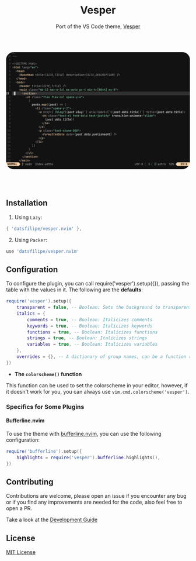 <div align="center">

# Vesper

Port of the VS Code theme, [Vesper](https://github.com/raunofreiberg/vesper)

<br/>
<br/>

![preview](./assets/preview.png) 

<br/>
<br/>

</div>

## Installation

1. Using `Lazy`:

```lua
{ 'datsfilipe/vesper.nvim' },
```

2. Using `Packer`:

```lua
use 'datsfilipe/vesper.nvim'
```

## Configuration

To configure the plugin, you can call require('vesper').setup({}), passing the table with the values in it. The following are the **defaults**:

```lua
require('vesper').setup({
    transparent = false, -- Boolean: Sets the background to transparent
    italics = {
        comments = true, -- Boolean: Italicizes comments
        keywords = true, -- Boolean: Italicizes keywords
        functions = true, -- Boolean: Italicizes functions
        strings = true, -- Boolean: Italicizes strings
        variables = true, -- Boolean: Italicizes variables
    },
    overrides = {}, -- A dictionary of group names, can be a function returning a dictionary or a table.
})
```

- **The `colorscheme()` function**

This function can be used to set the colorscheme in your editor, however, if it doesn't work for you, you can always use `vim.cmd.colorscheme('vesper')`.

### Specifics for Some Plugins

#### Bufferline.nvim

To use the theme with [bufferline.nvim](https://github.com/akinsho/bufferline.nvim), you can use the following configuration:

```lua
require('bufferline').setup({
    highlights = require('vesper').bufferline.highlights(),
})
```

## Contributing

Contributions are welcome, please open an issue if you encounter any bug or if you find any improvements are needed for the code, also feel free to open a PR.

Take a look at the [Development Guide](./DEVELOPMENT_GUIDE.md)

## License

[MIT License](LICENSE) 

